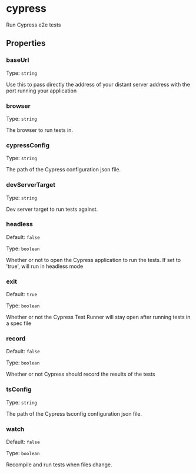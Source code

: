 # cypress

Run Cypress e2e tests

## Properties

### baseUrl

Type: `string`

Use this to pass directly the address of your distant server address with the port running your application

### browser

Type: `string`

The browser to run tests in.

### cypressConfig

Type: `string`

The path of the Cypress configuration json file.

### devServerTarget

Type: `string`

Dev server target to run tests against.

### headless

Default: `false`

Type: `boolean`

Whether or not to open the Cypress application to run the tests. If set to 'true', will run in headless mode

### exit

Default: `true`

Type: `boolean`

Whether or not the Cypress Test Runner will stay open after running tests in a spec file

### record

Default: `false`

Type: `boolean`

Whether or not Cypress should record the results of the tests

### tsConfig

Type: `string`

The path of the Cypress tsconfig configuration json file.

### watch

Default: `false`

Type: `boolean`

Recompile and run tests when files change.
